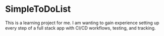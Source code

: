 # SimpleToDoList
This is a learning project for me. I am wanting to gain experience setting up every step of a full stack app with CI/CD workflows, testing, and tracking.
